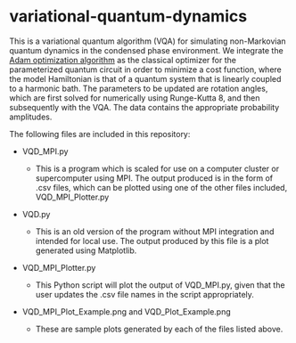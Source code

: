 # variational-quantum-dynamics
This is a variational quantum algorithm (VQA) for simulating non-Markovian quantum dynamics in the condensed phase environment. We integrate the [Adam optimization algorithm](https://arxiv.org/pdf/1412.6980) as the classical optimizer for the parameterized quantum circuit in order to minimize a cost function, where the model Hamiltonian is that of a quantum system that is linearly coupled to a harmonic bath. The parameters to be updated are rotation angles, which are first solved for numerically using Runge-Kutta 8, and then subsequently with the VQA. The data contains the appropriate probability amplitudes.

The following files are included in this repository:

- VQD_MPI.py
    - This is a program which is scaled for use on a computer cluster or supercomputer using MPI. The output produced is in the form of .csv files, which can be plotted using one of the other files included, VQD_MPI_Plotter.py

- VQD.py
    - This is an old version of the program without MPI integration and intended for local use. The output produced by this file is a plot generated using Matplotlib.

- VQD_MPI_Plotter.py
    - This Python script will plot the output of VQD_MPI.py, given that the user updates the .csv file names in the script appropriately. 

- VQD_MPI_Plot_Example.png and VQD_Plot_Example.png
    - These are sample plots generated by each of the files listed above.

